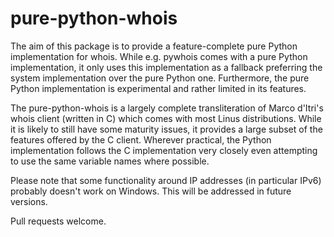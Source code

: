 pure-python-whois
=================
The aim of this package is to provide a feature-complete pure Python implementation
for whois. While e.g. pywhois comes with a pure Python implementation, it only
uses this implementation as a fallback preferring the system implementation over the
pure Python one. Furthermore, the pure Python implementation is experimental and
rather limited in its features.

The pure-python-whois is a largely complete transliteration of Marco d'Itri's whois
client (written in C) which comes with most Linus distributions. While it is likely
to still have some maturity issues, it provides a large subset of the features
offered by the C client. Wherever practical, the Python implementation follows the C
implementation very closely even attempting to use the same variable names where
possible.

Please note that some functionality around IP addresses (in particular IPv6) probably
doesn't work on Windows. This will be addressed in future versions.

Pull requests welcome.
